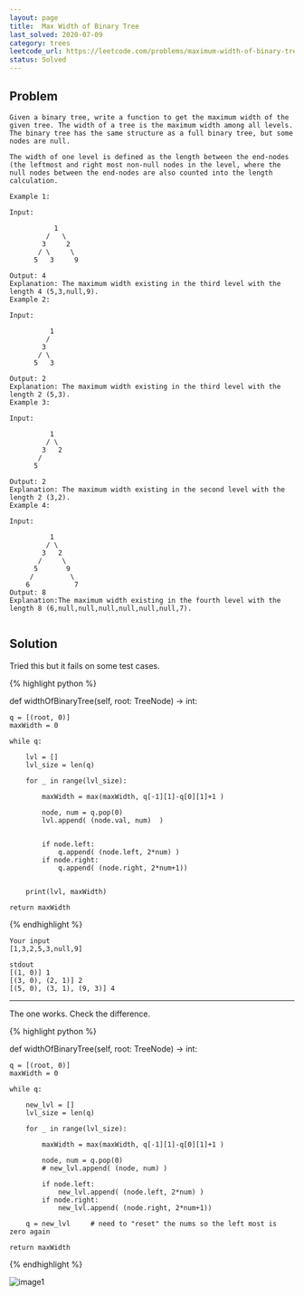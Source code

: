 ```yaml
---
layout: page
title:  Max Width of Binary Tree
last_solved: 2020-07-09
category: trees
leetcode_url: https://leetcode.com/problems/maximum-width-of-binary-tree
status: Solved
---
```


Problem
-------

```
Given a binary tree, write a function to get the maximum width of the given tree. The width of a tree is the maximum width among all levels. The binary tree has the same structure as a full binary tree, but some nodes are null.

The width of one level is defined as the length between the end-nodes (the leftmost and right most non-null nodes in the level, where the null nodes between the end-nodes are also counted into the length calculation.

Example 1:

Input: 

           1
         /   \
        3     2
       / \     \  
      5   3     9 

Output: 4
Explanation: The maximum width existing in the third level with the length 4 (5,3,null,9).
Example 2:

Input: 

          1
         /  
        3    
       / \       
      5   3     

Output: 2
Explanation: The maximum width existing in the third level with the length 2 (5,3).
Example 3:

Input: 

          1
         / \
        3   2 
       /        
      5      

Output: 2
Explanation: The maximum width existing in the second level with the length 2 (3,2).
Example 4:

Input: 

          1
         / \
        3   2
       /     \  
      5       9 
     /         \
    6           7
Output: 8
Explanation:The maximum width existing in the fourth level with the length 8 (6,null,null,null,null,null,null,7).


```

Solution
----------

Tried this but it fails on some test cases.

{% highlight python %}

def widthOfBinaryTree(self, root: TreeNode) -> int:
    
    q = [(root, 0)]
    maxWidth = 0
    
    while q:
        
        lvl = []
        lvl_size = len(q)
                    
        for _ in range(lvl_size):
            
            maxWidth = max(maxWidth, q[-1][1]-q[0][1]+1 )
            
            node, num = q.pop(0)
            lvl.append( (node.val, num)  )
        
            
            if node.left:
                q.append( (node.left, 2*num) )
            if node.right:
                q.append( (node.right, 2*num+1))
        
        
        print(lvl, maxWidth)
    
    return maxWidth

{% endhighlight %}

```
Your input
[1,3,2,5,3,null,9]

stdout
[(1, 0)] 1
[(3, 0), (2, 1)] 2
[(5, 0), (3, 1), (9, 3)] 4

```


__________

The one works. Check the difference.

{% highlight python %}

def widthOfBinaryTree(self, root: TreeNode) -> int:
    
    q = [(root, 0)]
    maxWidth = 0
    
    while q:

        new_lvl = []
        lvl_size = len(q)
                    
        for _ in range(lvl_size):
            
            maxWidth = max(maxWidth, q[-1][1]-q[0][1]+1 )
            
            node, num = q.pop(0)
            # new_lvl.append( (node, num) )
        
            if node.left:
                new_lvl.append( (node.left, 2*num) )
            if node.right:
                new_lvl.append( (node.right, 2*num+1))
        
        q = new_lvl     # need to "reset" the nums so the left most is zero again
    
    return maxWidth

{% endhighlight %}

![image1]()